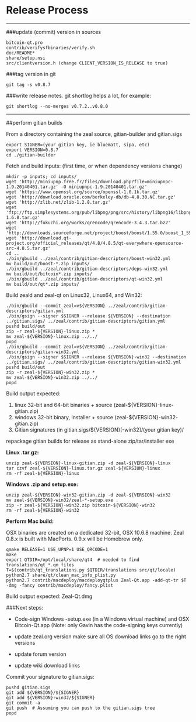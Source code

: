 Release Process
====================

* * *

###update (commit) version in sources


	bitcoin-qt.pro
	contrib/verifysfbinaries/verify.sh
	doc/README*
	share/setup.nsi
	src/clientversion.h (change CLIENT_VERSION_IS_RELEASE to true)

###tag version in git

	git tag -s v0.8.7

###write release notes. git shortlog helps a lot, for example:

	git shortlog --no-merges v0.7.2..v0.8.0

* * *

##perform gitian builds

 From a directory containing the zeal source, gitian-builder and gitian.sigs
  
	export SIGNER=(your gitian key, ie bluematt, sipa, etc)
	export VERSION=0.8.7
	cd ./gitian-builder

 Fetch and build inputs: (first time, or when dependency versions change)

	mkdir -p inputs; cd inputs/
	wget 'http://miniupnp.free.fr/files/download.php?file=miniupnpc-1.9.20140401.tar.gz' -O miniupnpc-1.9.20140401.tar.gz'
	wget 'https://www.openssl.org/source/openssl-1.0.1k.tar.gz'
	wget 'http://download.oracle.com/berkeley-db/db-4.8.30.NC.tar.gz'
	wget 'http://zlib.net/zlib-1.2.8.tar.gz'
	wget 'ftp://ftp.simplesystems.org/pub/libpng/png/src/history/libpng16/libpng-1.6.8.tar.gz'
	wget 'http://fukuchi.org/works/qrencode/qrencode-3.4.3.tar.bz2'
	wget 'http://downloads.sourceforge.net/project/boost/boost/1.55.0/boost_1_55_0.tar.bz2'
	wget 'http://download.qt-project.org/official_releases/qt/4.8/4.8.5/qt-everywhere-opensource-src-4.8.5.tar.gz'
	cd ..
	./bin/gbuild ../zeal/contrib/gitian-descriptors/boost-win32.yml
	mv build/out/boost-*.zip inputs/
	./bin/gbuild ../zeal/contrib/gitian-descriptors/deps-win32.yml
	mv build/out/bitcoin*.zip inputs/
	./bin/gbuild ../zeal/contrib/gitian-descriptors/qt-win32.yml
	mv build/out/qt*.zip inputs/

 Build zeald and zeal-qt on Linux32, Linux64, and Win32:
  
	./bin/gbuild --commit zeal=v${VERSION} ../zeal/contrib/gitian-descriptors/gitian.yml
	./bin/gsign --signer $SIGNER --release ${VERSION} --destination ../gitian.sigs/ ../zeal/contrib/gitian-descriptors/gitian.yml
	pushd build/out
	zip -r zeal-${VERSION}-linux.zip *
	mv zeal-${VERSION}-linux.zip ../../
	popd
	./bin/gbuild --commit zeal=v${VERSION} ../zeal/contrib/gitian-descriptors/gitian-win32.yml
	./bin/gsign --signer $SIGNER --release ${VERSION}-win32 --destination ../gitian.sigs/ ../zeal/contrib/gitian-descriptors/gitian-win32.yml
	pushd build/out
	zip -r zeal-${VERSION}-win32.zip *
	mv zeal-${VERSION}-win32.zip ../../
	popd

  Build output expected:

  1. linux 32-bit and 64-bit binaries + source (zeal-${VERSION}-linux-gitian.zip)
  2. windows 32-bit binary, installer + source (zeal-${VERSION}-win32-gitian.zip)
  3. Gitian signatures (in gitian.sigs/${VERSION}[-win32]/(your gitian key)/

repackage gitian builds for release as stand-alone zip/tar/installer exe

**Linux .tar.gz:**

	unzip zeal-${VERSION}-linux-gitian.zip -d zeal-${VERSION}-linux
	tar czvf zeal-${VERSION}-linux.tar.gz zeal-${VERSION}-linux
	rm -rf zeal-${VERSION}-linux

**Windows .zip and setup.exe:**

	unzip zeal-${VERSION}-win32-gitian.zip -d zeal-${VERSION}-win32
	mv zeal-${VERSION}-win32/zeal-*-setup.exe .
	zip -r zeal-${VERSION}-win32.zip bitcoin-${VERSION}-win32
	rm -rf zeal-${VERSION}-win32

**Perform Mac build:**

  OSX binaries are created on a dedicated 32-bit, OSX 10.6.8 machine.
  Zeal 0.8.x is built with MacPorts.  0.9.x will be Homebrew only.

	qmake RELEASE=1 USE_UPNP=1 USE_QRCODE=1
	make
	export QTDIR=/opt/local/share/qt4  # needed to find translations/qt_*.qm files
	T=$(contrib/qt_translations.py $QTDIR/translations src/qt/locale)
	python2.7 share/qt/clean_mac_info_plist.py
	python2.7 contrib/macdeploy/macdeployqtplus Zeal-Qt.app -add-qt-tr $T -dmg -fancy contrib/macdeploy/fancy.plist

 Build output expected: Zeal-Qt.dmg

###Next steps:

* Code-sign Windows -setup.exe (in a Windows virtual machine) and
  OSX Bitcoin-Qt.app (Note: only Gavin has the code-signing keys currently)

* update zeal.org version
  make sure all OS download links go to the right versions

* update forum version

* update wiki download links

Commit your signature to gitian.sigs:

	pushd gitian.sigs
	git add ${VERSION}/${SIGNER}
	git add ${VERSION}-win32/${SIGNER}
	git commit -a
	git push  # Assuming you can push to the gitian.sigs tree
	popd

